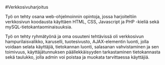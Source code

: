 #Verkkosivuharjoitus

Työ on tehty osana web-ohjelmoinnin opintoja, jossa harjoiteltiin verkkosivun koodausta käyttäen HTML, CSS, Javascript ja PHP -kieliä sekä mySQL-tietokantaominaisuuksia.

Työ on tehty ryhmätyönä ja oma osuuteni tehtävissä oli verkkosivun hampurilaisvalikko, karuselli, tuotesivusto, AJAX-elementin luonti, 
jolla voidaan selata käyttäjiä, tietokannan luonti, salasanan vahvistaminen ja sen toimivuus, käyttäjätunnuksen päällekkäisyyden 
tarkastaminen tietokannasta sekä taulukko, jolla admin voi poistaa ja muokata tarvittaessa käyttäjiä.
